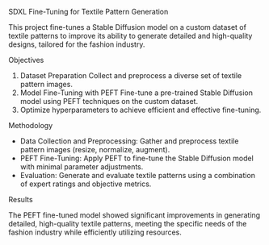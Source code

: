 SDXL Fine-Tuning for Textile Pattern Generation

This project fine-tunes a Stable Diffusion model on a custom dataset of textile patterns to improve its ability to generate detailed and high-quality designs, tailored for the fashion industry.

Objectives

1. Dataset Preparation
Collect and preprocess a diverse set of textile pattern images.
2. Model Fine-Tuning with PEFT
Fine-tune a pre-trained Stable Diffusion model using PEFT techniques on the custom dataset.
3. Optimize hyperparameters to achieve efficient and effective fine-tuning.

Methodology

- Data Collection and Preprocessing:
Gather and preprocess textile pattern images (resize, normalize, augment).
- PEFT Fine-Tuning:
Apply PEFT to fine-tune the Stable Diffusion model with minimal parameter adjustments.
- Evaluation:
Generate and evaluate textile patterns using a combination of expert ratings and objective metrics.

Results

The PEFT fine-tuned model showed significant improvements in generating detailed, high-quality textile patterns, meeting the specific needs of the fashion industry while efficiently utilizing resources.

